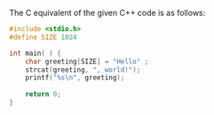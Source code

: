  The C equivalent of the given C++ code is as follows:

```c
#include <stdio.h>
#define SIZE 1024

int main( ) {
    char greeting[SIZE] = "Hello" ;
    strcat(greeting, ", world!");
    printf("%s\n", greeting);
    
    return 0;
}
```
